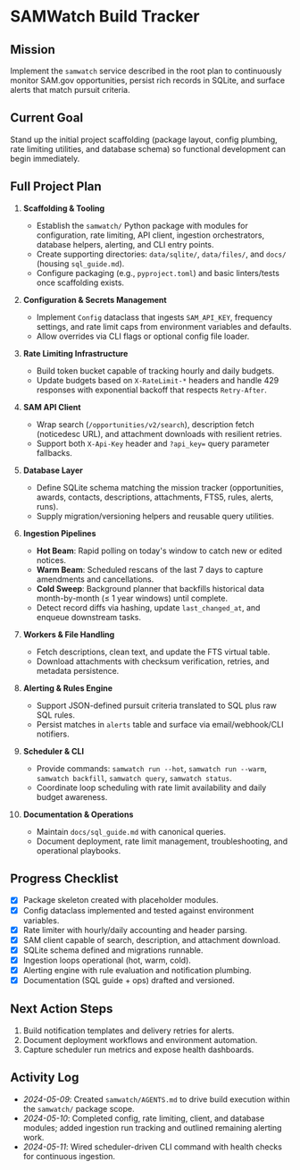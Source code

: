 # SAMWatch Build Tracker

## Mission
Implement the `samwatch` service described in the root plan to continuously monitor SAM.gov opportunities, persist rich records in SQLite, and surface alerts that match pursuit criteria.

## Current Goal
Stand up the initial project scaffolding (package layout, config plumbing, rate limiting utilities, and database schema) so functional development can begin immediately.

## Full Project Plan
1. **Scaffolding & Tooling**
   - Establish the `samwatch/` Python package with modules for configuration, rate limiting, API client, ingestion orchestrators, database helpers, alerting, and CLI entry points.
   - Create supporting directories: `data/sqlite/`, `data/files/`, and `docs/` (housing `sql_guide.md`).
   - Configure packaging (e.g., `pyproject.toml`) and basic linters/tests once scaffolding exists.

2. **Configuration & Secrets Management**
   - Implement `Config` dataclass that ingests `SAM_API_KEY`, frequency settings, and rate limit caps from environment variables and defaults.
   - Allow overrides via CLI flags or optional config file loader.

3. **Rate Limiting Infrastructure**
   - Build token bucket capable of tracking hourly and daily budgets.
   - Update budgets based on `X-RateLimit-*` headers and handle 429 responses with exponential backoff that respects `Retry-After`.

4. **SAM API Client**
   - Wrap search (`/opportunities/v2/search`), description fetch (noticedesc URL), and attachment downloads with resilient retries.
   - Support both `X-Api-Key` header and `?api_key=` query parameter fallbacks.

5. **Database Layer**
   - Define SQLite schema matching the mission tracker (opportunities, awards, contacts, descriptions, attachments, FTS5, rules, alerts, runs).
   - Supply migration/versioning helpers and reusable query utilities.

6. **Ingestion Pipelines**
   - **Hot Beam**: Rapid polling on today's window to catch new or edited notices.
   - **Warm Beam**: Scheduled rescans of the last 7 days to capture amendments and cancellations.
   - **Cold Sweep**: Background planner that backfills historical data month-by-month (≤ 1 year windows) until complete.
   - Detect record diffs via hashing, update `last_changed_at`, and enqueue downstream tasks.

7. **Workers & File Handling**
   - Fetch descriptions, clean text, and update the FTS virtual table.
   - Download attachments with checksum verification, retries, and metadata persistence.

8. **Alerting & Rules Engine**
   - Support JSON-defined pursuit criteria translated to SQL plus raw SQL rules.
   - Persist matches in `alerts` table and surface via email/webhook/CLI notifiers.

9. **Scheduler & CLI**
   - Provide commands: `samwatch run --hot`, `samwatch run --warm`, `samwatch backfill`, `samwatch query`, `samwatch status`.
   - Coordinate loop scheduling with rate limit availability and daily budget awareness.

10. **Documentation & Operations**
    - Maintain `docs/sql_guide.md` with canonical queries.
    - Document deployment, rate limit management, troubleshooting, and operational playbooks.

## Progress Checklist
- [x] Package skeleton created with placeholder modules.
- [x] Config dataclass implemented and tested against environment variables.
- [x] Rate limiter with hourly/daily accounting and header parsing.
- [x] SAM client capable of search, description, and attachment download.
- [x] SQLite schema defined and migrations runnable.
- [x] Ingestion loops operational (hot, warm, cold).
- [x] Alerting engine with rule evaluation and notification plumbing.
- [x] Documentation (SQL guide + ops) drafted and versioned.

## Next Action Steps
1. Build notification templates and delivery retries for alerts.
2. Document deployment workflows and environment automation.
3. Capture scheduler run metrics and expose health dashboards.

## Activity Log
- *2024-05-09*: Created `samwatch/AGENTS.md` to drive build execution within the `samwatch/` package scope.
- *2024-05-10*: Completed config, rate limiting, client, and database modules; added ingestion run tracking and outlined remaining alerting work.
- *2024-05-11*: Wired scheduler-driven CLI command with health checks for continuous ingestion.
